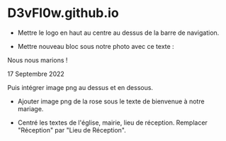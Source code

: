 # D3vFl0w.github.io

- Mettre le logo en haut au centre au dessus de la barre de navigation.

- Mettre nouveau bloc sous notre photo avec ce texte : 

Nous nous marions !

17 Septembre 2022 

Puis intégrer image png au dessus et en dessous.

- Ajouter image png de la rose sous le texte de bienvenue à notre mariage.

- Centré les textes de l'église, mairie, lieu de réception. Remplacer "Réception" par "Lieu de Réception".


